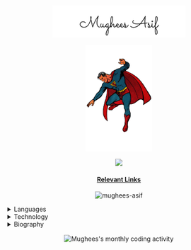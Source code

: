 <p align="center">
  <img src="assets/signature.png" alt="mughees-asif" width="300" />
</p>

<p align="center">
  <img src="assets/superman.png" alt="mughees-asif" width="150" />
</p>

<p align="center">
  <img src="https://komarev.com/ghpvc/?username=mughees-asif&color=green&style=liquid" />
</p>

<h4 align="center"><a href="https://mughees.bio.link/">Relevant Links</a></h4>

<p align="center">
  <img src="https://github-readme-streak-stats.herokuapp.com/?user=mughees-asif&theme=merko" alt="mughees-asif" />
</p>

<details>

<summary>Languages</summary>  

<code><img width="10%" src="https://www.vectorlogo.zone/logos/java/java-ar21.svg"></code>
<code><img width="10%" src="https://www.vectorlogo.zone/logos/kotlin/kotlin-ar21.svg"></code>
<code><img width="10%" src="https://www.vectorlogo.zone/logos/python/python-ar21.svg"></code>
<code><img width="10%" src="https://www.vectorlogo.zone/logos/javascript/javascript-ar21.svg"></code>
<code><img width="10%" src="https://www.vectorlogo.zone/logos/typescriptlang/typescriptlang-ar21.svg"></code>

<p align="center">
  <img src="assets/java.png" alt="mughees-asif-java-codingame" />
</p>

</details> 

<details>

<summary>Technology</summary>  

<code><img width="10%" src="https://www.vectorlogo.zone/logos/git-scm/git-scm-ar21.svg"></code>
<code><img width="10%" src="https://www.vectorlogo.zone/logos/jestjsio/jestjsio-ar21.svg"></code>
<code><img width="10%" src="https://www.vectorlogo.zone/logos/android/android-ar21.svg"></code>
<code><img width="10%" src="https://www.vectorlogo.zone/logos/firebase/firebase-ar21.svg"></code>
<code><img width="10%" src="https://www.vectorlogo.zone/logos/nodejs/nodejs-ar21.svg"></code>
<code><img width="10%" src="https://www.vectorlogo.zone/logos/reactjs/reactjs-ar21.svg"></code>
<code><img width="10%" src="https://www.vectorlogo.zone/logos/vuejs/vuejs-ar21.svg"></code>
<code><img width="10%" src="https://www.vectorlogo.zone/logos/gatsbyjs/gatsbyjs-ar21.svg"></code>
<code><img width="10%" src="https://www.vectorlogo.zone/logos/jupyter/jupyter-ar21.svg"></code>
<code><img width="10%" src="https://www.vectorlogo.zone/logos/pytorch/pytorch-ar21.svg"></code>
<code><img width="10%" src="https://www.vectorlogo.zone/logos/tensorflow/tensorflow-ar21.svg"></code>
<code><img width="10%" src="https://www.vectorlogo.zone/logos/amazon_aws/amazon_aws-ar21.svg"></code>
<code><img width="10%" src="https://www.vectorlogo.zone/logos/google_cloud/google_cloud-ar21.svg"></code>

</details> 

<details>

<summary>Biography</summary>  

- 🌏 Lives in **London, UK** 
- 👨‍💻 Reading **MSc. Artificial Intelligence** @ _[School of Electronic Engineering and Computer Science](http://www.eecs.qmul.ac.uk/)_
- 🛠 Recently completed **Aerospace Engineering** from _[Queen Mary, University of London](https://www.qmul.ac.uk/undergraduate/coursefinder/courses/2020/aerospace-engineering/)_
- 🧠 Learning: **SQL** & **Decentralized Finance**
- 📖 Reading: **[Raj: The Making of British India - Lawrence James](https://www.goodreads.com/book/photo/678699.Raj)**
- 🎧 Listening: **[The Godfather Waltz - Henry Mancini](https://youtu.be/7G9pTbBerB0)**
- 👓 Watching: **[Carlito's Way - Brian De Palma](https://en.wikipedia.org/wiki/Carlito%27s_Way)**
- ⚡ Fun fact: **Certified Personal Trainer** (Specialisation in Strength Training & HIIT)

> "If there’s anyone in this assembly, any dear friend of Caesar’s, I say to him that my love for Caesar was no less than his. If, then, that friend demands to know why I rose up against Caesar, this is my answer: **it’s not that I loved Caesar less, but that I loved Rome more**." ― Julius Caesar by Shakespeare (Act 3, Scene 2)

</details>
  
<!-- Activity graph -->
<p align="center"><img align="center" src="https://activity-graph.herokuapp.com/graph?username=mughees-asif&theme=github&bg_color=ffffff00&color=006400&point=00A14A&line=BAFF5E&custom_title=Commit%20Activity&hide_border=true&area=true" alt="Mughees's monthly coding activity" /></p>

